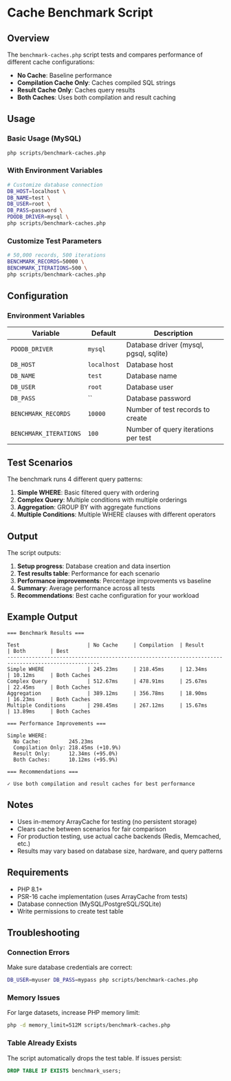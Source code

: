 # Cache Benchmark Script

## Overview

The `benchmark-caches.php` script tests and compares performance of different cache configurations:

- **No Cache**: Baseline performance
- **Compilation Cache Only**: Caches compiled SQL strings
- **Result Cache Only**: Caches query results
- **Both Caches**: Uses both compilation and result caching

## Usage

### Basic Usage (MySQL)

```bash
php scripts/benchmark-caches.php
```

### With Environment Variables

```bash
# Customize database connection
DB_HOST=localhost \
DB_NAME=test \
DB_USER=root \
DB_PASS=password \
PDODB_DRIVER=mysql \
php scripts/benchmark-caches.php
```

### Customize Test Parameters

```bash
# 50,000 records, 500 iterations
BENCHMARK_RECORDS=50000 \
BENCHMARK_ITERATIONS=500 \
php scripts/benchmark-caches.php
```

## Configuration

### Environment Variables

| Variable | Default | Description |
|----------|---------|-------------|
| `PDODB_DRIVER` | `mysql` | Database driver (mysql, pgsql, sqlite) |
| `DB_HOST` | `localhost` | Database host |
| `DB_NAME` | `test` | Database name |
| `DB_USER` | `root` | Database user |
| `DB_PASS` | `` | Database password |
| `BENCHMARK_RECORDS` | `10000` | Number of test records to create |
| `BENCHMARK_ITERATIONS` | `100` | Number of query iterations per test |

## Test Scenarios

The benchmark runs 4 different query patterns:

1. **Simple WHERE**: Basic filtered query with ordering
2. **Complex Query**: Multiple conditions with multiple orderings
3. **Aggregation**: GROUP BY with aggregate functions
4. **Multiple Conditions**: Multiple WHERE clauses with different operators

## Output

The script outputs:

1. **Setup progress**: Database creation and data insertion
2. **Test results table**: Performance for each scenario
3. **Performance improvements**: Percentage improvements vs baseline
4. **Summary**: Average performance across all tests
5. **Recommendations**: Best cache configuration for your workload

## Example Output

```
=== Benchmark Results ===

Test                      | No Cache     | Compilation  | Result      | Both        | Best        
----------------------------------------------------------------------------------------------------
Simple WHERE              | 245.23ms     | 218.45ms     | 12.34ms     | 10.12ms     | Both Caches 
Complex Query             | 512.67ms     | 478.91ms     | 25.67ms     | 22.45ms     | Both Caches 
Aggregation               | 389.12ms     | 356.78ms     | 18.90ms     | 16.23ms     | Both Caches 
Multiple Conditions       | 298.45ms     | 267.12ms     | 15.67ms     | 13.89ms     | Both Caches 

=== Performance Improvements ===

Simple WHERE:
  No Cache:         245.23ms
  Compilation Only: 218.45ms (+10.9%)
  Result Only:      12.34ms (+95.0%)
  Both Caches:      10.12ms (+95.9%)

=== Recommendations ===

✓ Use both compilation and result caches for best performance
```

## Notes

- Uses in-memory ArrayCache for testing (no persistent storage)
- Clears cache between scenarios for fair comparison
- For production testing, use actual cache backends (Redis, Memcached, etc.)
- Results may vary based on database size, hardware, and query patterns

## Requirements

- PHP 8.1+
- PSR-16 cache implementation (uses ArrayCache from tests)
- Database connection (MySQL/PostgreSQL/SQLite)
- Write permissions to create test table

## Troubleshooting

### Connection Errors

Make sure database credentials are correct:
```bash
DB_USER=myuser DB_PASS=mypass php scripts/benchmark-caches.php
```

### Memory Issues

For large datasets, increase PHP memory limit:
```bash
php -d memory_limit=512M scripts/benchmark-caches.php
```

### Table Already Exists

The script automatically drops the test table. If issues persist:
```sql
DROP TABLE IF EXISTS benchmark_users;
```
